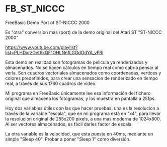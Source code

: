 # FB_ST_NICCC
FreeBasic Demo Port of ST-NICCC 2000

Es "otra" conversion mas (port) de la demo original del Atari ST "ST-NICCC 2000"

https://www.youtube.com/playlist?list=PLHDxrzOvt6kQF1OHLNnfLGGdOdYA_vFRl

Esta demo en realidad son fotogramas de pelicula ya renderizados y almacenados. No se hacen cálculos en tiempo real como cabría pensar al verla. Son cuadros vectoriales almacenados como coordenadas, vertices y colores predefinidos, para crear una sensacion de renderizado en tiempo real, a través de sus 1760 cuadros de video.

Mi programa en FreeBasic únicamente lee esa información del fichero original que almacena los fotogramas, y los muestra en pantalla a 25fps.

Hoy dos variables útiles con las que hacer pruebas: una es la resolucion a través de la variable "escala", que en mi programa está en "x4", para llevar la resolución original de 255x200 pixels, a una mas moderna de 1024x800. Al ser vectores almacenados, es fácil darles factor de escala. 

La otra variable es la velocidad, que esta puesta en 40ms, mediante un simple "Sleep 40". Probar a poner "Sleep 1" como diversión.

